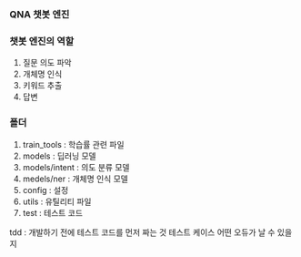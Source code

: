 ### QNA 챗봇 엔진

### 챗봇 엔진의 역할

1. 질문 의도 파악
2. 개체명 인식
3. 키워드 추출
4. 답변

### 폴더

1. train_tools : 학습률 관련 파일
2. models : 딥러닝 모델
3. models/intent : 의도 분류 모델
4. medels/ner : 개체명 인식 모델
5. config : 설정
6. utils : 유틸리티 파일
7. test : 테스트 코드

tdd : 개발하기 전에 테스트 코드를 먼저 짜는 것
테스트 케이스
어떤 오듀가 날 수 있을지
